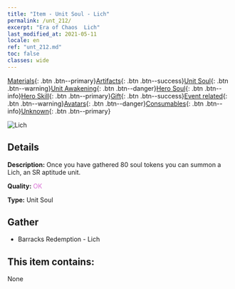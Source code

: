 ```yaml
---
title: "Item - Unit Soul - Lich"
permalink: /unt_212/
excerpt: "Era of Chaos  Lich"
last_modified_at: 2021-05-11
locale: en
ref: "unt_212.md"
toc: false
classes: wide
---
```

 [Materials](/Items/){: .btn .btn--primary}[Artifacts](/Items/Artifacts/){: .btn .btn--success}[Unit Soul](/Items/UnitSoul/){: .btn .btn--warning}[Unit Awakening](/Items/UnitAwakening/){: .btn .btn--danger}[Hero Soul](/Items/HeroSoul/){: .btn .btn--info}[Hero Skill](/Items/HeroSkill/){: .btn .btn--primary}[Gift](/Items/Gift/){: .btn .btn--success}[Event related](/Items/Events/){: .btn .btn--warning}[Avatars](/Items/Avatars/){: .btn .btn--danger}[Consumables](/Items/Consumables/){: .btn .btn--info}[Unknown](/Items/Unknown/){: .btn .btn--primary}

 ![Lich](/images/u/ti_wuyao.jpg)

## Details
 **Description:** Once you have gathered 80 soul tokens you can summon a Lich, an SR aptitude unit.

 **Quality:** <span style="color: #DA70D6">OK</span>

 **Type:** Unit Soul

## Gather

*    Barracks Redemption - Lich 

## This item contains:

  None

